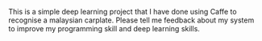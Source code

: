 This is a simple deep learning project that I have done using Caffe to recognise a malaysian carplate.
Please tell me feedback about my system to improve my programming skill and deep learning skills.